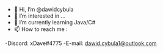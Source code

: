 - 👋 Hi, I’m @dawidcybula
- 👀 I’m interested in ...
- 🌱 I’m currently learning Java/C#
- 📫 How to reach me :

-Discord: xDave#4775
-E-mail: dawid.cybula1@outlook.com

<!---
dawidcybula/dawidcybula is a ✨ special ✨ repository because its `README.md` (this file) appears on your GitHub profile.
You can click the Preview link to take a look at your changes.
--->

